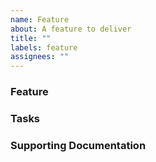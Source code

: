 ```yaml
---
name: Feature
about: A feature to deliver
title: ""
labels: feature
assignees: ""
---
```


### Feature

### Tasks

### Supporting Documentation
